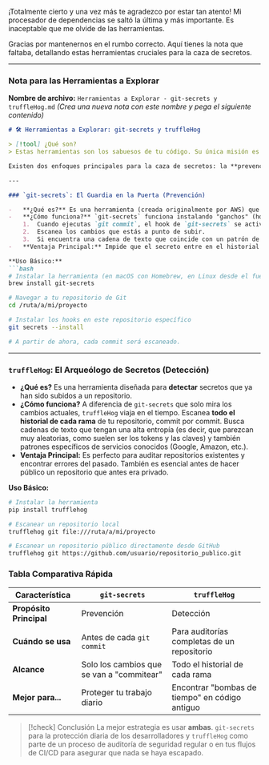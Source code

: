 ¡Totalmente cierto y una vez más te agradezco por estar tan atento! Mi procesador de dependencias se saltó la última y más importante. Es inaceptable que me olvide de las herramientas.

Gracias por mantenernos en el rumbo correcto. Aquí tienes la nota que faltaba, detallando estas herramientas cruciales para la caza de secretos.

---

### **Nota para las Herramientas a Explorar**

**Nombre de archivo:** `Herramientas a Explorar - git-secrets y truffleHog.md`
_(Crea una nueva nota con este nombre y pega el siguiente contenido)_

```markdown
# 🛠️ Herramientas a Explorar: git-secrets y truffleHog

> [!tool] ¿Qué son?
> Estas herramientas son los sabuesos de tu código. Su única misión es escanear tus repositorios en busca de credenciales y otros secretos que nunca debieron ser subidos a un sistema de control de versiones como Git. Actúan como una red de seguridad para detectar errores humanos.

Existen dos enfoques principales para la caza de secretos: la **prevención** (evitar que el secreto llegue al repositorio) y la **detección** (encontrar secretos que ya están en el historial).

---

### `git-secrets`: El Guardia en la Puerta (Prevención)

-   **¿Qué es?** Es una herramienta (creada originalmente por AWS) que se integra con Git para **prevenir** que cometas el error de subir secretos.
-   **¿Cómo funciona?** `git-secrets` funciona instalando "ganchos" (hooks) en tu repositorio local de Git. Un **pre-commit hook** es un script que se ejecuta automáticamente cada vez que intentas hacer un `git commit`.
    1.  Cuando ejecutas `git commit`, el hook de `git-secrets` se activa.
    2.  Escanea los cambios que estás a punto de subir.
    3.  Si encuentra una cadena de texto que coincide con un patrón de secreto conocido (como una clave de AWS, que siempre empieza por `AKIA...`), **rechaza el commit** y te muestra un error.
-   **Ventaja Principal:** Impide que el secreto entre en el historial del repositorio. Es la mejor línea de defensa proactiva.

**Uso Básico:**
```bash
# Instalar la herramienta (en macOS con Homebrew, en Linux desde el fuente)
brew install git-secrets

# Navegar a tu repositorio de Git
cd /ruta/a/mi/proyecto

# Instalar los hooks en este repositorio específico
git secrets --install

# A partir de ahora, cada commit será escaneado.
```

---

### `truffleHog`: El Arqueólogo de Secretos (Detección)

-   **¿Qué es?** Es una herramienta diseñada para **detectar** secretos que ya han sido subidos a un repositorio.
-   **¿Cómo funciona?** A diferencia de `git-secrets` que solo mira los cambios actuales, `truffleHog` viaja en el tiempo. Escanea **todo el historial de cada rama** de tu repositorio, commit por commit. Busca cadenas de texto que tengan una alta entropía (es decir, que parezcan muy aleatorias, como suelen ser los tokens y las claves) y también patrones específicos de servicios conocidos (Google, Amazon, etc.).
-   **Ventaja Principal:** Es perfecto para auditar repositorios existentes y encontrar errores del pasado. También es esencial antes de hacer público un repositorio que antes era privado.

**Uso Básico:**
```bash
# Instalar la herramienta
pip install trufflehog

# Escanear un repositorio local
trufflehog git file:///ruta/a/mi/proyecto

# Escanear un repositorio público directamente desde GitHub
trufflehog git https://github.com/usuario/repositorio_publico.git
```

### Tabla Comparativa Rápida

| Característica        | `git-secrets`                             | `truffleHog`                                  |
| --------------------- | ----------------------------------------- | --------------------------------------------- |
| **Propósito Principal** | Prevención                                | Detección                                     |
| **Cuándo se usa**     | Antes de cada `git commit`                  | Para auditorías completas de un repositorio   |
| **Alcance**           | Solo los cambios que se van a "commitear" | Todo el historial de cada rama                |
| **Mejor para...**     | Proteger tu trabajo diario                | Encontrar "bombas de tiempo" en código antiguo |

> [!check] Conclusión
> La mejor estrategia es usar **ambas**. `git-secrets` para la protección diaria de los desarrolladores y `truffleHog` como parte de un proceso de auditoría de seguridad regular o en tus flujos de CI/CD para asegurar que nada se haya escapado.
```

